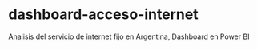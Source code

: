 # dashboard-acceso-internet
Analisis del servicio de internet fijo en Argentina, Dashboard en Power BI
